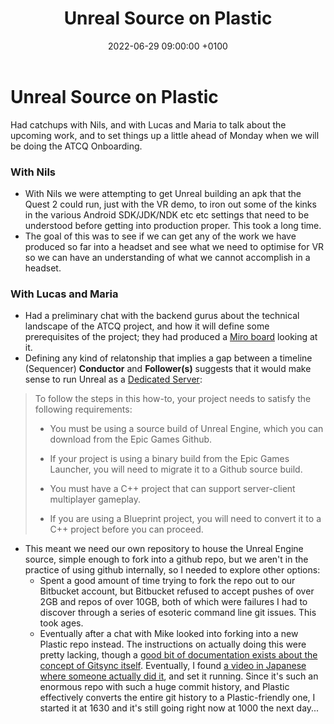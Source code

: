 ﻿---
layout: post 
title:  "Unreal Source on Plastic"
date:   2022-06-29 09:00:00 +0100 
categories: [unreal, sweet-dreams, atcq]
---

# Unreal Source on Plastic

Had catchups with Nils, and with Lucas and Maria to talk about the upcoming work, and to set things up a little ahead of Monday when we will be doing the ATCQ Onboarding.

### With Nils

- With Nils we were attempting to get Unreal building an apk that the Quest 2 could run, just with the VR demo, to iron out some of the kinks in the various Android SDK/JDK/NDK etc etc settings that need to be understood before getting into production proper. This took a long time.
- The goal of this was to see if we can get any of the work we have produced so far into a headset and see what we need to optimise for VR so we can have an understanding of what we cannot accomplish in a headset.

### With Lucas and Maria

- Had a preliminary chat with the backend gurus about the technical landscape of the ATCQ project, and how it will define some prerequisites of the project; they had produced a [Miro board](https://miro.com/app/board/uXjVOpo50DA=/) looking at it.
- Defining any kind of relatonship that implies a gap between a timeline (Sequencer) **Conductor** and **Follower(s)** suggests that it would make sense to run Unreal as a [Dedicated Server](https://docs.unrealengine.com/5.0/en-US/setting-up-dedicated-servers-in-unreal-engine/):

> To follow the steps in this how-to, your project needs to satisfy the following requirements:
> - You must be using a source build of Unreal Engine, which you can download from the Epic Games Github.
>
>  - If your project is using a binary build from the Epic Games Launcher, you will need to migrate it to a Github source build.
>
> - You must have a C++ project that can support server-client multiplayer gameplay.
>
>  - If you are using a Blueprint project, you will need to convert it to a C++ project before you can proceed.

- This meant we need our own repository to house the Unreal Engine source, simple enough to fork into a github repo, but we aren't in the practice of using github internally, so I needed to explore other options:
  - Spent a good amount of time trying to fork the repo out to our Bitbucket account, but Bitbucket refused to accept pushes of over 2GB and repos of over 10GB, both of which were failures I had to discover through a series of esoteric command line git issues. This took ages.
  - Eventually after a chat with Mike looked into forking into a new Plastic repo instead. The instructions on actually doing this were pretty lacking, though a [good bit of documentation exists about the concept of Gitsync itself](https://www.plasticscm.com/documentation/gitsync/plastic-scm-version-control-gitsync-guide). Eventually, I found [a video in Japanese where someone actually did it](https://youtu.be/B0a3H3_-VKc?t=1229), and set it running. Since it's such an enormous repo with such a huge commit history, and Plastic effectively converts the entire git history to a Plastic-friendly one, I started it at 1630 and it's still going right now at 1000 the next day...   